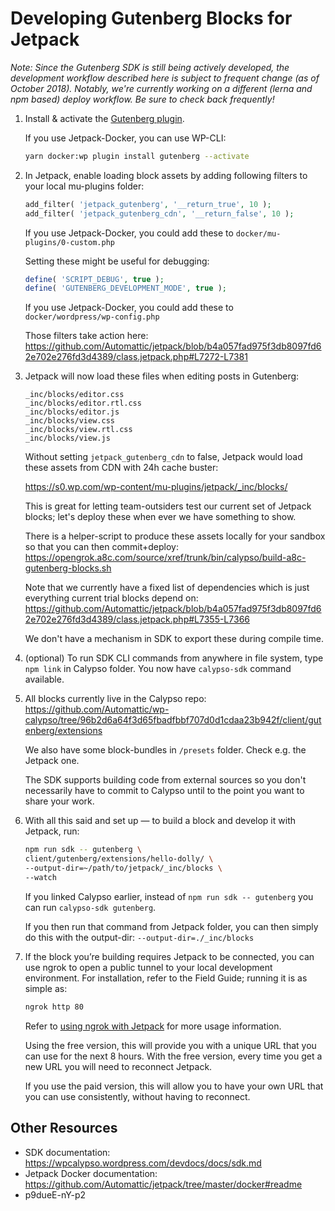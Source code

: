 # Developing Gutenberg Blocks for Jetpack

_Note: Since the Gutenberg SDK is still being actively developed, the development workflow described here is subject to frequent change (as of October 2018). Notably, we're currently working on a different (lerna and npm based) deploy workflow. Be sure to check back frequently!_

1.  Install & activate the [Gutenberg plugin](https://wordpress.org/plugins/gutenberg/).

    If you use Jetpack-Docker, you can use WP-CLI:
	
    ```bash
    yarn docker:wp plugin install gutenberg --activate
    ```

1.  In Jetpack, enable loading block assets by adding following filters to your local mu-plugins folder:

    ```php
    add_filter( 'jetpack_gutenberg', '__return_true', 10 );
    add_filter( 'jetpack_gutenberg_cdn', '__return_false', 10 );
    ```

    If you use Jetpack-Docker, you could add these to `docker/mu-plugins/0-custom.php`

    Setting these might be useful for debugging:

    ```php
    define( 'SCRIPT_DEBUG', true );
    define( 'GUTENBERG_DEVELOPMENT_MODE', true );
    ```

    If you use Jetpack-Docker, you could add these to `docker/wordpress/wp-config.php`

    Those filters take action here: https://github.com/Automattic/jetpack/blob/b4a057fad975f3db8097fd62e702e276fd3d4389/class.jetpack.php#L7272-L7381

1.  Jetpack will now load these files when editing posts in Gutenberg:

    ```
    _inc/blocks/editor.css
    _inc/blocks/editor.rtl.css
    _inc/blocks/editor.js
    _inc/blocks/view.css
    _inc/blocks/view.rtl.css
    _inc/blocks/view.js
    ```

    Without setting `jetpack_gutenberg_cdn` to false, Jetpack would load these assets from CDN with 24h cache buster:

    https://s0.wp.com/wp-content/mu-plugins/jetpack/_inc/blocks/

    This is great for letting team-outsiders test our current set of Jetpack blocks; let's deploy these when ever we have something to show.

    There is a helper-script to produce these assets locally for your sandbox so that you can then commit+deploy: https://opengrok.a8c.com/source/xref/trunk/bin/calypso/build-a8c-gutenberg-blocks.sh 

    Note that we currently have a fixed list of dependencies which is just everything current trial blocks depend on: https://github.com/Automattic/jetpack/blob/b4a057fad975f3db8097fd62e702e276fd3d4389/class.jetpack.php#L7355-L7366

    We don't have a mechanism in SDK to export these during compile time.

1.  (optional) To run SDK CLI commands from anywhere in file system, type `npm link` in Calypso folder. You now have `calypso-sdk` command available.

1.  All blocks currently live in the Calypso repo: https://github.com/Automattic/wp-calypso/tree/96b2d6a64f3d65fbadfbbf707d0d1cdaa23b942f/client/gutenberg/extensions

    We also have some block-bundles in `/presets` folder. Check e.g. the Jetpack one.

    The SDK supports building code from external sources so you don't necessarily have to commit to Calypso until to the point you want to share your work.

1.  With all this said and set up — to build a block and develop it with Jetpack, run:

    ```bash
    npm run sdk -- gutenberg \
    client/gutenberg/extensions/hello-dolly/ \
    --output-dir=~/path/to/jetpack/_inc/blocks \
    --watch
    ```

    If you linked Calypso earlier, instead of `npm run sdk -- gutenberg` you can run `calypso-sdk gutenberg`.

    If you then run that command from Jetpack folder, you can then simply do this with the output-dir:  `--output-dir=./_inc/blocks`

1. If the block you’re building requires Jetpack to be connected, you can use ngrok to open a public tunnel to your local development environment. For installation, refer to the Field Guide; running it is as simple as:

    ```bash
    ngrok http 80
    ```

    Refer to [using ngrok with Jetpack](https://github.com/Automattic/jetpack/tree/master/docker#using-ngrok-with-jetpack) for more usage information.

    Using the free version, this will provide you with a unique URL that you can use for the next 8 hours. With the free version, every time you get a new URL you will need to reconnect Jetpack.

    If you use the paid version, this will allow you to have your own URL that you can use consistently, without having to reconnect.

## Other Resources

- SDK documentation: https://wpcalypso.wordpress.com/devdocs/docs/sdk.md 
- Jetpack Docker documentation: https://github.com/Automattic/jetpack/tree/master/docker#readme 
- p9dueE-nY-p2
